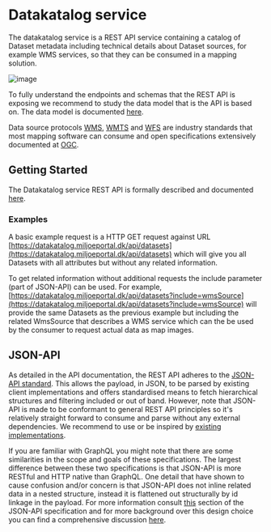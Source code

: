 # Datakatalog service

The datakatalog service is a REST API service containing a catalog of Dataset metadata including technical details about Dataset sources, for example WMS services, so that they can be consumed in a mapping solution.

![image](https://user-images.githubusercontent.com/120640911/223372119-706610ea-ded8-40f2-9e23-d62f5970700b.png)


To fully understand the endpoints and schemas that the REST API is exposing we recommend to study the data model that is the API is based on. The data model is documented [here](../datamodel).

Data source protocols [WMS](https://www.ogc.org/standard/wms/), [WMTS](https://www.ogc.org/standard/wmts/) and [WFS](https://www.ogc.org/standard/wfs/) are industry standards that most mapping software can consume and open specifications extensively documented at [OGC](https://www.ogc.org).
## Getting Started

The Datakatalog service REST API is formally described and documented [here](https://datakatalog.udv.miljoeportal.dk/api/swagger).

### Examples

A basic example request is a HTTP GET request against URL [https://datakatalog.miljoeportal.dk/api/datasets](https://datakatalog.miljoeportal.dk/api/datasets) which will give you all Datasets with all attributes but without any related information.

To get related information without additional requests the include parameter (part of JSON-API) can be used. For example, [https://datakatalog.miljoeportal.dk/api/datasets?include=wmsSource](https://datakatalog.miljoeportal.dk/api/datasets?include=wmsSource) will provide the same Datasets as the previous example but including the related WmsSource that describes a WMS service which can the be used by the consumer to request actual data as map images.

## JSON-API

As detailed in the API documentation, the REST API adheres to the [JSON-API standard](https://jsonapi.org/). This allows the payload, in JSON, to be parsed by existing client implementations and offers standardised means to fetch hierarchical structures and filtering included or out of band. However, note that JSON-API is made to be conformant to general REST API principles so it's relatively straight forward to consume and parse without any external dependencies. We recommend to use or be inspired by [existing implementations](https://jsonapi.org/implementations/).

If you are familiar with GraphQL you might note that there are some similarities in the scope and goals of these specifications. The largest difference between these two specifications is that JSON-API is more RESTful and HTTP native than GraphQL. One detail that have shown to cause confusion and/or concern is that JSON-API does not inline related data in a nested structure, instead it is flattened out structurally by id linkage in the payload. For more information consult [this](https://jsonapi.org/format/#fetching-includes) section of the JSON-API specification and for more background over this design choice you can find a comprehensive discussion [here](https://github.com/json-api/json-api/issues/1089).


